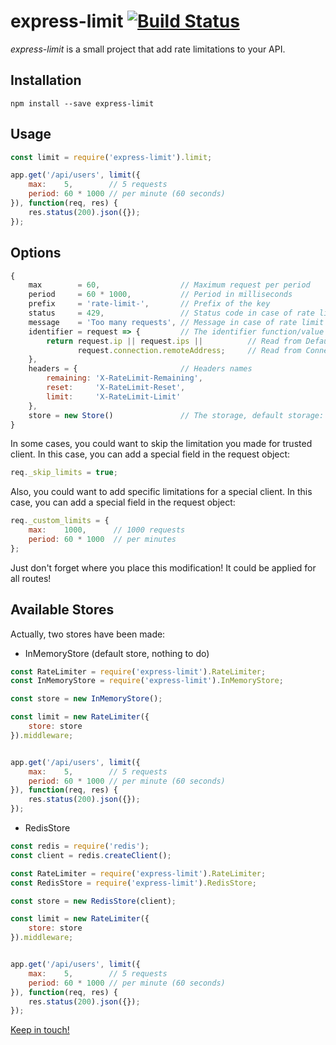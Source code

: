 # express-limit [![Build Status](https://travis-ci.org/Dallas62/express-limit.svg?branch=master)](https://travis-ci.org/Dallas62/express-limit)

*express-limit* is a small project that add rate limitations to your API.

## Installation

```console
npm install --save express-limit
```

## Usage

```js
const limit = require('express-limit').limit;

app.get('/api/users', limit({
    max:    5,        // 5 requests
    period: 60 * 1000 // per minute (60 seconds)
}), function(req, res) {
    res.status(200).json({});
});

```
 
 
## Options
 
 ```js
 {
     max        = 60,                  // Maximum request per period
     period     = 60 * 1000,           // Period in milliseconds
     prefix     = 'rate-limit-',       // Prefix of the key
     status     = 429,                 // Status code in case of rate limit reached
     message    = 'Too many requests', // Message in case of rate limit reached
     identifier = request => {         // The identifier function/value of the key (IP by default, could be "req.user.id")
         return request.ip || request.ips ||          // Read from Default properties
                request.connection.remoteAddress;     // Read from Connection / Socket
     },
     headers = {                       // Headers names
         remaining: 'X-RateLimit-Remaining',
         reset:     'X-RateLimit-Reset',
         limit:     'X-RateLimit-Limit'
     },
     store = new Store()               // The storage, default storage: in-memory
 }
 ```
 
In some cases, you could want to skip the limitation you made for trusted client.
In this case, you can add a special field in the request object:

```js
req._skip_limits = true;
```
Also, you could want to add specific limitations for a special client.
In this case, you can add a special field in the request object:

```js
req._custom_limits = {
    max:    1000,      // 1000 requests
    period: 60 * 1000  // per minutes
};
```

Just don't forget where you place this modification! It could be applied for all routes!

 
## Available Stores

Actually, two stores have been made:

- InMemoryStore (default store, nothing to do)

```js
const RateLimiter = require('express-limit').RateLimiter;
const InMemoryStore = require('express-limit').InMemoryStore;

const store = new InMemoryStore();

const limit = new RateLimiter({ 
    store: store
}).middleware;


app.get('/api/users', limit({
    max:    5,        // 5 requests
    period: 60 * 1000 // per minute (60 seconds)
}), function(req, res) {
    res.status(200).json({});
});

```

- RedisStore

```js
const redis = require('redis');
const client = redis.createClient();

const RateLimiter = require('express-limit').RateLimiter;
const RedisStore = require('express-limit').RedisStore;

const store = new RedisStore(client);

const limit = new RateLimiter({ 
    store: store
}).middleware;


app.get('/api/users', limit({
    max:    5,        // 5 requests
    period: 60 * 1000 // per minute (60 seconds)
}), function(req, res) {
    res.status(200).json({});
});

```


[Keep in touch!](https://twitter.com/BorisTacyniak)
